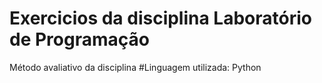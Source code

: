 # Exercicios da disciplina Laboratório de Programação 
Método avaliativo da disciplina 
#Linguagem utilizada: Python
